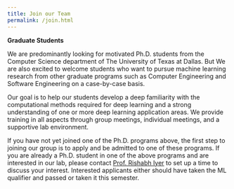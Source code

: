 ```yaml
---
title: Join our Team
permalink: /join.html
---
```


**Graduate Students**

We are predominantly looking for motivated Ph.D. students from the Computer Science department of The University of Texas at Dallas. But We are also excited to welcome students who want to pursue machine learning research from other graduate programs such as Computer Engineering and Software Engineering on a case-by-case basis.

Our goal is to help our students develop a deep familiarity with the computational methods required for deep learning and a strong understanding of one or more deep learning application areas. We provide training in all aspects through group meetings, individual meetings, and a supportive lab environment.

If you have not yet joined one of the Ph.D. programs above, the first step to joining our group is to apply and be admitted to one of these programs. If you are already a Ph.D. student in one of the above programs and are interested in our lab, please contact [Prof. Rishabh Iyer](mailto:rishabh.iyer@utdallas.edu) to set up a time to discuss your interest. Interested applicants either should have taken the ML qualifier and passed or taken it this semester. 
